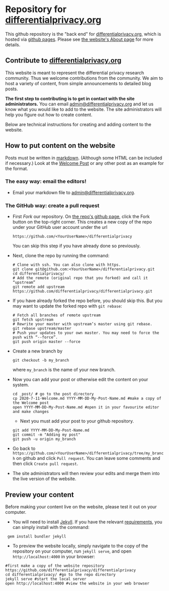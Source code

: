 # Repository for [differentialprivacy.org](https://differentialprivacy.org/)

This github repository is the "back end" for [differentialprivacy.org](https://differentialprivacy.org/), which is hosted via [github pages](https://pages.github.com/). Please see [the website's About page](https://differentialprivacy.org/about/) for more details.

## Contribute to [differentialprivacy.org](https://differentialprivacy.org/)

This website is meant to represent the differential privacy research community. 
Thus we welcome contributions from the community. 
We aim to host a variety of content, from simple announcements to detailed blog posts.

**The first step to contributing is to get in contact with the site administrators.** 
You can email [admin@differentialprivacy.org](mailto:admin@differentialprivacy.org) and let us know what you would like to add to the website.
The site administrators will help you figure out how to create content.

Below are technical instructions for creating and adding content to the website.

## How to put content on the website

Posts must be written in [markdown](https://www.markdownguide.org/basic-syntax/). (Although some HTML can be included if necessary.)
Look at the [Welcome Post](https://github.com/differentialprivacy/differentialprivacy/blob/master/_posts/2020-7-11-Welcome.md) or any other post as an example for the format.

### The easy way: email the editors!

- Email your markdown file to
  [admin@differentialprivacy.org](mailto:admin@differentialprivacy.org).


### The GitHub way: create a pull request
- First *Fork* our repository. On [the repo's github page](https://github.com/differentialprivacy/differentialprivacy), click the Fork button on the
  top-right corner. This creates a new copy of the repo under your
  GitHub user account under the url
  ```
  https://github.com/<YourUserName>/differentialprivacy
  ```
  You can skip this step if you have already done so previously.

- Next, clone the repo by running the command:
  ```
  # Clone with ssh. You can also clone with https.
  git clone git@github.com:<YourUserName>/differentialprivacy.git
  cd differentialprivacy/
  # Add the remote (original repo that you forked) and call it “upstream”
  git remote add upstream https://github.com/differentialprivacy/differentialprivacy.git 
  ```

- If you have already forked the repo before, you should skip this. But you may want to update the forked repo with `git rebase`:
  ```
  # Fetch all branches of remote upstream
  git fetch upstream
  # Rewrite your master with upstream’s master using git rebase.
  git rebase upstream/master
  # Push your updates to your own master. You may need to force the push with “--force”.
  git push origin master --force
  ```

- Create a new branch by 
  ```
  git checkout -b my_branch
  ```
  where `my_branch` is the name of your new branch.

- Now you can add your post or otherwise edit the content on your system.
  ```
  cd _post/ # go to the post directory
  cp 2020-7-11-Welcome.md YYYY-MM-DD-My-Post-Name.md #make a copy of the Welcome post
  open YYYY-MM-DD-My-Post-Name.md #open it in your favourite editor and make changes
  ```
  
  - Next you must add your post to your github repository.
  ```
  git add YYYY-MM-DD-My-Post-Name.md
  git commit -m "Adding my post"
  git push -u origin my_branch
  ```

- Go back to `https://github.com/<YourUserName>/differentialprivacy/tree/my_branch` on github and click `Pull request`. You can leave some comments and then click `Create pull request`.
  
- The site administrators will then review your edits and merge them into the live version of the website. 

## Preview your content

Before making your content live on the website, please test it out on your computer.

- You will need to install [Jekyll](https://jekyllrb.com/). If you have the relevant [requirements](https://jekyllrb.com/docs/installation/#requirements), you can simply install with the command:
```
 gem install bundler jekyll
```

- To preview the website locally, simply navigate to the copy of the repository on your computer, run `jekyll serve`, and open `http://localhost:4000` in your browser:
```
#first make a copy of the website repository https://github.com/differentialprivacy/differentialprivacy
cd differentialprivacy/ #go to the repo directory
jekyll serve #start the local server
open http://localhost:4000 #view the website in your web browser
```
